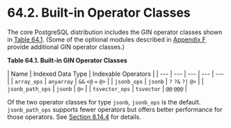 # 64.2. Built-in Operator Classes

The core PostgreSQL distribution includes the GIN operator classes shown in [Table 64.1](https://www.postgresql.org/docs/10/static/gin-builtin-opclasses.html#GIN-BUILTIN-OPCLASSES-TABLE). \(Some of the optional modules described in [Appendix F](https://www.postgresql.org/docs/10/static/contrib.html) provide additional GIN operator classes.\)

**Table 64.1. Built-in GIN Operator Classes**

| Name | Indexed Data Type | Indexable Operators |
| --- | --- | --- | --- | --- |
| `array_ops` | `anyarray` | `&&` `<@` `=` `@>` |
| `jsonb_ops` | `jsonb` | `?` `?&` `?|` `@>` |
| `jsonb_path_ops` | `jsonb` | `@>` |
| `tsvector_ops` | `tsvector` | `@@` `@@@` |

Of the two operator classes for type `jsonb`, `jsonb_ops` is the default. `jsonb_path_ops` supports fewer operators but offers better performance for those operators. See [Section 8.14.4](../../the-sql-language/8.-zi-liao-xing-bie/8.14.-json-xing-bie.md#8-14-4-jsonbindexing) for details.

